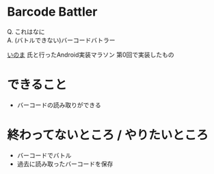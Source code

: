 # Barcode Battler

Q. これはなに  
A. (バトルできない)バーコードバトラー

[いのま](https://twitter.com/iNoma_main) 氏と行ったAndroid実装マラソン 第0回で実装したもの

# できること

- バーコードの読み取りができる

# 終わってないところ / やりたいところ

- バーコードでバトル
- 過去に読み取ったバーコードを保存